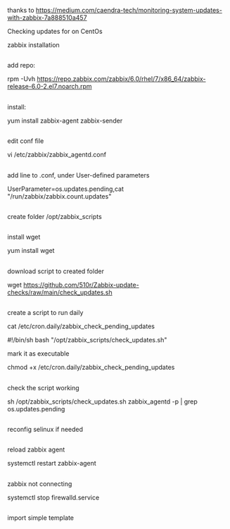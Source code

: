 thanks to https://medium.com/caendra-tech/monitoring-system-updates-with-zabbix-7a888510a457

Checking updates for on CentOs

zabbix installation

##
add repo:

rpm -Uvh https://repo.zabbix.com/zabbix/6.0/rhel/7/x86_64/zabbix-release-6.0-2.el7.noarch.rpm

##
install:

yum install zabbix-agent zabbix-sender

##
edit conf file

vi /etc/zabbix/zabbix_agentd.conf

##
add line to .conf, under User-defined parameters

UserParameter=os.updates.pending,cat "/run/zabbix/zabbix.count.updates"

##
create folder /opt/zabbix_scripts

##
install wget

yum install wget

##
download script to created folder 

wget https://github.com/510r/Zabbix-update-checks/raw/main/check_updates.sh

##
create a script to run daily

cat /etc/cron.daily/zabbix_check_pending_updates

#!/bin/sh
bash "/opt/zabbix_scripts/check_updates.sh"

mark it as executable

chmod +x /etc/cron.daily/zabbix_check_pending_updates

##
check the script working

sh /opt/zabbix_scripts/check_updates.sh
zabbix_agentd -p | grep os.updates.pending   

##
reconfig selinux if needed

##
reload zabbix agent

systemctl restart zabbix-agent

##
zabbix not connecting

systemctl stop firewalld.service

##
import simple template
